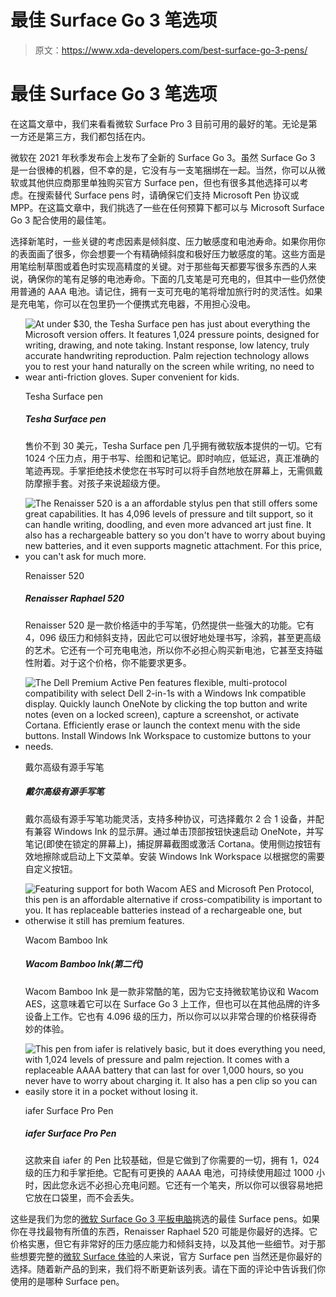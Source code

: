 # 最佳 Surface Go 3 笔选项

> 原文：<https://www.xda-developers.com/best-surface-go-3-pens/>

# 最佳 Surface Go 3 笔选项

在这篇文章中，我们来看看微软 Surface Pro 3 目前可用的最好的笔。无论是第一方还是第三方，我们都包括在内。

微软在 2021 年秋季发布会上发布了全新的 Surface Go 3。虽然 Surface Go 3 是一台很棒的机器，但不幸的是，它没有与一支笔捆绑在一起。当然，你可以从微软或其他供应商那里单独购买官方 Surface pen，但也有很多其他选择可以考虑。在搜索替代 Surface pens 时，请确保它们支持 Microsoft Pen 协议或 MPP。在这篇文章中，我们挑选了一些在任何预算下都可以与 Microsoft Surface Go 3 配合使用的最佳笔。

选择新笔时，一些关键的考虑因素是倾斜度、压力敏感度和电池寿命。如果你用你的表面画了很多，你会想要一个有精确倾斜度和极好压力敏感度的笔。这些方面是用笔绘制草图或着色时实现高精度的关键。对于那些每天都要写很多东西的人来说，确保你的笔有足够的电池寿命。下面的几支笔是可充电的，但其中一些仍然使用普通的 AAA 电池。请记住，拥有一支可充电的笔将增加旅行时的灵活性。如果是充电笔，你可以在包里扔一个便携式充电器，不用担心没电。

*   <picture>![At under $30, the Tesha Surface pen has just about everything the Microsoft version offers. It features 1,024 pressure points, designed for writing, drawing, and note taking. Instant response, low latency, truly accurate handwriting reproduction. Palm rejection technology allows you to rest your hand naturally on the screen while writing, no need to wear anti-friction gloves. Super convenient for kids.](img/56ff713751903218eb97461f375a4dac.png)</picture>

    Tesha Surface pen

    ##### Tesha Surface pen

    售价不到 30 美元，Tesha Surface pen 几乎拥有微软版本提供的一切。它有 1024 个压力点，用于书写、绘图和记笔记。即时响应，低延迟，真正准确的笔迹再现。手掌拒绝技术使您在书写时可以将手自然地放在屏幕上，无需佩戴防摩擦手套。对孩子来说超级方便。

*   <picture>![The Renaisser 520 is a an affordable stylus pen that still offers some great capabilities. It has 4,096 levels of pressure and tilt support, so it can handle writing, doodling, and even more advanced art just fine. It also has a rechargeable battery so you don't have to worry about buying new batteries, and it even supports magnetic attachment. For this price, you can't ask for much more.](img/2c709699e07ebe0bf7a618dac06766f3.png)</picture>

    Renaisser 520

    ##### Renaisser Raphael 520

    Renaisser 520 是一款价格适中的手写笔，仍然提供一些强大的功能。它有 4，096 级压力和倾斜支持，因此它可以很好地处理书写，涂鸦，甚至更高级的艺术。它还有一个可充电电池，所以你不必担心购买新电池，它甚至支持磁性附着。对于这个价格，你不能要求更多。

*   <picture>![The Dell Premium Active Pen features flexible, multi-protocol compatibility with select Dell 2-in-1s with a Windows Ink compatible display. Quickly launch OneNote by clicking the top button and write notes (even on a locked screen), capture a screenshot, or activate Cortana. Efficiently erase or launch the context menu with the side buttons. Install Windows Ink Workspace to customize buttons to your needs.](img/d4e6c4d5276bd809cad6be832475a0e6.png)</picture>

    戴尔高级有源手写笔

    ##### 戴尔高级有源手写笔

    戴尔高级有源手写笔功能灵活，支持多种协议，可选择戴尔 2 合 1 设备，并配有兼容 Windows Ink 的显示屏。通过单击顶部按钮快速启动 OneNote，并写笔记(即使在锁定的屏幕上)，捕捉屏幕截图或激活 Cortana。使用侧边按钮有效地擦除或启动上下文菜单。安装 Windows Ink Workspace 以根据您的需要自定义按钮。

*   <picture>![Featuring support for both Wacom AES and Microsoft Pen Protocol, this pen is an affordable alternative if cross-compatibility is important to you. It has replaceable batteries instead of a rechargeable one, but otherwise it still has premium features.](img/ca66d2979e9068132073ea672f4aa5e7.png)</picture>

    Wacom Bamboo Ink

    ##### Wacom Bamboo Ink(第二代)

    Wacom Bamboo Ink 是一款非常酷的笔，因为它支持微软笔协议和 Wacom AES，这意味着它可以在 Surface Go 3 上工作，但也可以在其他品牌的许多设备上工作。它也有 4.096 级的压力，所以你可以以非常合理的价格获得奇妙的体验。

*   <picture>![This pen from iafer is relatively basic, but it does everything you need, with 1,024 levels of pressure and palm rejection. It comes with a replaceable AAAA battery that can last for over 1,000 hours, so you never have to worry about charging it. It also has a pen clip so you can easily store it in a pocket without losing it.](img/50c5415e6efbcf8ef3989d6c3cd34d88.png)</picture>

    iafer Surface Pro Pen

    ##### iafer Surface Pro Pen

    这款来自 iafer 的 Pen 比较基础，但是它做到了你需要的一切，拥有 1，024 级的压力和手掌拒绝。它配有可更换的 AAAA 电池，可持续使用超过 1000 小时，因此您永远不必担心充电问题。它还有一个笔夹，所以你可以很容易地把它放在口袋里，而不会丢失。

这些是我们为您的[微软 Surface Go 3 平板电脑](https://www.xda-developers.com/best-windows-tablets/)挑选的最佳 Surface pens。如果你在寻找最物有所值的东西，Renaisser Raphael 520 可能是你最好的选择。它价格实惠，但它有非常好的压力感应能力和倾斜支持，以及其他一些细节。对于那些想要完整的[微软 Surface 体验](https://www.xda-developers.com/best-microsoft-surface-pcs/)的人来说，官方 Surface pen 当然还是你最好的选择。随着新产品的到来，我们将不断更新该列表。请在下面的评论中告诉我们你使用的是哪种 Surface pen。